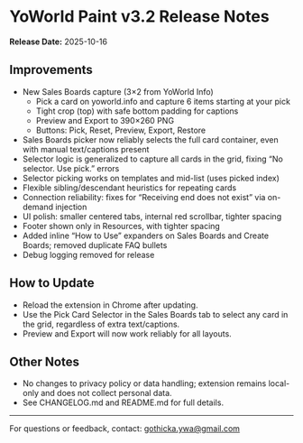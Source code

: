 
# YoWorld Paint v3.2 Release Notes

**Release Date:** 2025-10-16

## Improvements
- New Sales Boards capture (3×2 from YoWorld Info)
  - Pick a card on yoworld.info and capture 6 items starting at your pick
  - Tight crop (top) with safe bottom padding for captions
  - Preview and Export to 390×260 PNG
  - Buttons: Pick, Reset, Preview, Export, Restore
- Sales Boards picker now reliably selects the full card container, even with manual text/captions present
- Selector logic is generalized to capture all cards in the grid, fixing “No selector. Use pick.” errors
- Selector picking works on templates and mid-list (uses picked index)
- Flexible sibling/descendant heuristics for repeating cards
- Connection reliability: fixes for “Receiving end does not exist” via on-demand injection
- UI polish: smaller centered tabs, internal red scrollbar, tighter spacing
- Footer shown only in Resources, with tighter spacing
- Added inline “How to Use” expanders on Sales Boards and Create Boards; removed duplicate FAQ bullets
- Debug logging removed for release

## How to Update
- Reload the extension in Chrome after updating.
- Use the Pick Card Selector in the Sales Boards tab to select any card in the grid, regardless of extra text/captions.
- Preview and Export will now work reliably for all layouts.

## Other Notes
- No changes to privacy policy or data handling; extension remains local-only and does not collect personal data.
- See CHANGELOG.md and README.md for full details.

---
For questions or feedback, contact: gothicka.ywa@gmail.com
